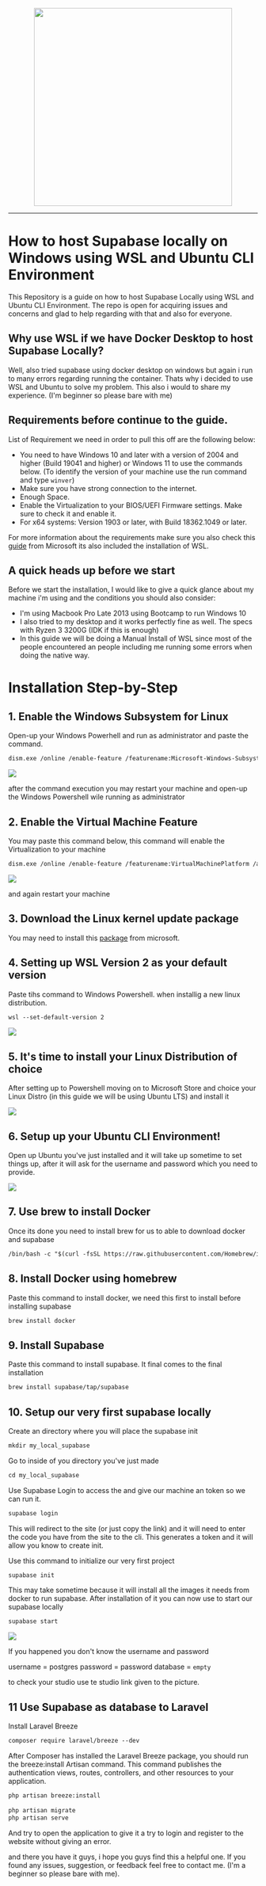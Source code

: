 <p align="Center">
    <img src="https://raw.githubusercontent.com/supabase/supabase/master/packages/common/assets/images/supabase-logo-wordmark--dark.png" width="400">
</p>

---

# How to host Supabase locally on Windows using WSL and Ubuntu CLI Environment

This Repository is a guide on how to host Supabase Locally using WSL and Ubuntu CLI Environment. The repo is open for acquiring issues and concerns and glad to help regarding with that and also for everyone.

## Why use WSL if we have Docker Desktop to host Supabase Locally?
Well, also tried supabase using docker desktop on windows but again i run to many errors regarding running the container. Thats why i decided to use WSL and Ubuntu to solve my problem. This also i would to share my experience. (I'm beginner so please bare with me)

## Requirements before continue to the guide.
List of Requirement we need in order to pull this off are the following below:

- You need to have Windows 10 and later with a version of 2004 and higher (Build 19041 and higher) or Windows 11 to use the commands below. (To identify the version of your machine use the run command and type `winver`)
- Make sure you have strong connection to the internet.
- Enough Space.
- Enable the Virtualization to your BIOS/UEFI Firmware settings. Make sure to check it and enable it.
- For x64 systems: Version 1903 or later, with Build 18362.1049 or later.

For more information about the requirements make sure you also check this [guide](https://learn.microsoft.com/en-us/windows/wsl/install) from Microsoft its also included the installation of WSL.

## A quick heads up before we start
Before we start the installation, I would like to give a quick glance about my machine i'm using and the conditions you should also consider:
- I'm using Macbook Pro Late 2013 using Bootcamp to run Windows 10
- I also tried to my desktop and it works perfectly fine as well. The specs with Ryzen 3 3200G (IDK if this is enough)
- In this guide we will be doing a Manual Install of WSL since most of the people encountered an people including me running some errors when doing the native way.

# Installation Step-by-Step
## 1. Enable the Windows Subsystem for Linux
Open-up your Windows Powerhell and run as administrator and paste the command.

```md
dism.exe /online /enable-feature /featurename:Microsoft-Windows-Subsystem-Linux /all /norestart
```

<img src="./assets/step 1.png">

after the command execution you may restart your machine and open-up the Windows Powershell wile running as administrator

## 2. Enable the Virtual Machine Feature
You may paste this command below, this command will enable the Virtualization to your machine

```md
dism.exe /online /enable-feature /featurename:VirtualMachinePlatform /all /norestart
```

<img src="./assets/step 2.png">

and again restart your machine

## 3. Download the Linux kernel update package
You may need to install this [package](https://wslstorestorage.blob.core.windows.net/wslblob/wsl_update_x64.msi) from microsoft.

## 4. Setting up WSL Version 2 as your default version
Paste tihs command to Windows Powershell. when installig a new linux distribution.

```md
wsl --set-default-version 2
```

<img src=".//assets/step 3.png">

## 5. It's time to install your Linux Distribution of choice
After setting up to Powershell moving on to Microsoft Store and choice your Linux Distro (in this guide we will be using Ubuntu LTS) and install it

<img src="./assets/msstore.png">

## 6. Setup up your Ubuntu CLI Environment!
Open up Ubuntu you've just installed and it will take up sometime to set things up, after it will ask for the username and password which you need to provide.

<img src="https://learn.microsoft.com/en-us/windows/wsl/media/ubuntuinstall.png">

## 7. Use brew to install Docker
Once its done you need to install brew for us to able to download docker and supabase

```md
/bin/bash -c "$(curl -fsSL https://raw.githubusercontent.com/Homebrew/install/HEAD/install.sh)"
```

## 8. Install Docker using homebrew
Paste this command to install docker, we need this first to install before installing supabase
```md
brew install docker
```

## 9. Install Supabase
Paste this command to install supabase. It final comes to the final installation
```md
brew install supabase/tap/supabase
```

## 10. Setup our very first supabase locally
Create an directory where you will place the supabase init
```md
mkdir my_local_supabase
```

Go to inside of you directory you've just made
```md
cd my_local_supabase
```

Use Supabase Login to access the and give our machine an token so we can run it.
```html
supabase login
```

This will redirect to the site (or just copy the link) and it will need to enter the code you have from the site to the cli. This generates a token and it will allow you know to create init.

Use this command to initialize our very first project

```html
supabase init
```

This may take sometime because it will install all the images it needs from docker to run supabase. After installation of it you can now use to start our supabase locally
```html
supabase start
```

<img src="./assets/final.png">

If you happened you don't know the username and password

username = postgres
password = password
database = ```empty```

to check your studio use te studio link given to the picture.

## 11 Use Supabase as database to Laravel
Install Laravel Breeze
```md
composer require laravel/breeze --dev
```

After Composer has installed the Laravel Breeze package, you should run the breeze:install Artisan command. This command publishes the authentication views, routes, controllers, and other resources to your application.

```md
php artisan breeze:install
 
php artisan migrate
php artisan serve
```

And try to open the application to give it a try to login and register to the website without giving an error.

and there you have it guys, i hope you guys find this a helpful one. If you found any issues, suggestion, or feedback feel free to contact me. (I'm a beginner so please bare with me).
